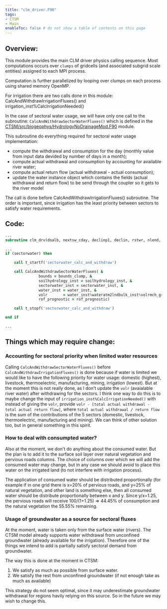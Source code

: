 ```yaml
---
title: "clm_driver.F90"
tags:
- CTSM
- Main
enableToc: false # do not show a table of contents on this page
---
```



## Overview:
This module provides the main CLM driver physics calling sequence.  Most computations occurs over `clumps` of gridcells (and associated subgrid  scale entities) assigned to each MPI process. 

Computation is further parallelized by looping over clumps on each process using shared memory OpenMP. 

For irrigation there are two calls done in this module: CalcAndWithdrawIrrigationFluxes() and irrigation_inst%CalcIrrigationNeeded()

In the case of sectoral water usage, we will have only one call to the subroutine: `CalcAndWithdrawSectorWaterFluxes()` which is defined in the [CTSM/src/biogeophys/HydrologyNoDrainageMod.F90](Documentation/CTSM/HydrologyNoDrainageMod.md) module. 

This subroutine do everything required for sectoral water usage implementation: 
- compute the withdrawal and consumption for the day (monthly value from input data devided by number of days in a month);
- compute actual withdrawal and consumption by accounting for available river water;
- compute actual return flow (actual withdrawal - actual consumption);
- update the water instance object which contains the fields (actual withdrawal and return flow) to be send through the coupler so it gets to the river model

The call is done before CalcAndWithdrawIrrigationFluxes() subroutine. The order is important, since irrigation has the least priority between sectors to satisfy water requirements.


## Code:
```fortran
...
subroutine clm_drv(doalb, nextsw_cday, declinp1, declin, rstwr, nlend, rdate, rof_prognostic)

...
if (sectorwater) then

	call t_startf('sectorwater_calc_and_withdraw')

	call CalcAndWithdrawSectorWaterFluxes( &
               bounds = bounds_clump, &
               soilhydrology_inst = soilhydrology_inst, &
               sectorwater_inst = sectorwater_inst, &
               water_inst = water_inst, &
               volr       = water_inst%wateratm2lndbulk_inst%volrmch_grc(bounds_clump%begg:bounds_clump%endg), &
               rof_prognostic = rof_prognostic)

	call t_stopf('sectorwater_calc_and_withdraw')

end if

...

```



## Things which may require change:
### Accounting for sectoral priority when limited water resources
Calling `CalcAndWithdrawSectorWaterFluxes()` before `CalcAndWithdrawIrrigationFluxes()` is done because if water is limited we would like to have the following priority for water usage: domestic (highest), livestock, thermoelectric, manufacturing, mining, irrigation (lowest). But at the moment this is not really done, as I don't update the `volr` (avaialable river water) after withdrawing for the sectors. I think one way to do this is to maybe change the input of `irrigation_inst%CalcIrrigationNeeded()` with instead of giving the `volr`, provide `volr - [total actual withdrawal - total actual return flow]`, where `total actual withdrawal / return flow` is the sum of the contributions of the 5 sectors (domestic, livestock, thermoelectric, manufacturing and mining). We can think of other solution too, but in general something in this spirit.

### How to deal with consumpted water?
Also at the moment, we don't do anything about the consumed water. But the plan is to add it to the surface soil layer over natural vegetation and pervious roads columns. The choice of columns over which we will add the consumed water may change, but in any case we should avoid to place this water on the irrigated land (to not interfere with irrigation process).

The application of consumed water should be distributed proportionally (for example if in one grid there is x=20% of pervious roads, and y=25% of natural vegetation, and other land is something else, then all consumed water should be distribute proportionally between x and y. Since y/x=1.25, the pervious roads will receive 100/(1+1.25) => 44.45% of consumption and the natural vegetation the 55.55% remaining.

### Usage of groundwater as a source for sectoral fluxes
At the moment, water is taken only from the surface water (rivers).
The CTSM model already supports water withdrawal from unconfined groundwater (already available for the irrigation). Therefore one of the things we intend to add is partially satisfy sectoral demand from groundwater.

The way this is done at the moment in CTSM:
1. We satisfy as much as possible from surface water.
2. We satisfy the rest from unconfined groundwater (if not enough take as much as available)

This strategy do not seem optimal, since it may underestimate groundwater withdrawal for regions havily relying on  this source. So in the future we may wish to change this.



